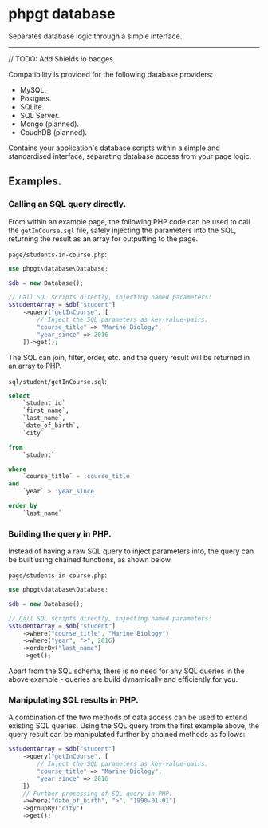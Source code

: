 # phpgt database
Separates database logic through a simple interface.

***

// TODO: Add Shields.io badges.

Compatibility is provided for the following database providers:

* MySQL.
* Postgres.
* SQLite.
* SQL Server.
* Mongo (planned).
* CouchDB (planned).

Contains your application's database scripts within a simple and standardised interface, separating database access from your page logic.

## Examples.

### Calling an SQL query directly.

From within an example page, the following PHP code can be used to call the `getInCourse.sql` file, safely injecting the parameters into the SQL, returning the result as an array for outputting to the page.

`page/students-in-course.php`:

```php
use phpgt\database\Database;

$db = new Database();

// Call SQL scripts directly, injecting named parameters:
$studentArray = $db["student"]
	->query("getInCourse", [
		// Inject the SQL parameters as key-value-pairs.
		"course_title" => "Marine Biology",
		"year_since" => 2016
	])->get();
```

The SQL can join, filter, order, etc. and the query result will be returned in an array to PHP.

`sql/student/getInCourse.sql`:

```sql
select
	`student_id`
	`first_name`,
	`last_name`,
	`date_of_birth`,
	`city`

from
	`student`

where
	`course_title` = :course_title
and
	`year` > :year_since

order by
	`last_name`
```

### Building the query in PHP.

Instead of having a raw SQL query to inject parameters into, the query can be built using chained functions, as shown below.

`page/students-in-course.php`:

```php
use phpgt\database\Database;

$db = new Database();

// Call SQL scripts directly, injecting named parameters:
$studentArray = $db["student"]
	->where("course_title", "Marine Biology")
	->where("year", ">", 2016)
	->orderBy("last_name")
	->get();
```

Apart from the SQL schema, there is no need for any SQL queries in the above example - queries are build dynamically and efficiently for you.

### Manipulating SQL results in PHP.

A combination of the two methods of data access can be used to extend existing SQL queries. Using the SQL query from the first example above, the query result can be manipulated further by chained methods as follows:

```php
$studentArray = $db["student"]
	->query("getInCourse", [
		// Inject the SQL parameters as key-value-pairs.
		"course_title" => "Marine Biology",
		"year_since" => 2016
	])
	// Further processing of SQL query in PHP:
	->where("date_of_birth", ">", "1990-01-01")
	->groupBy("city")
	->get();
```
